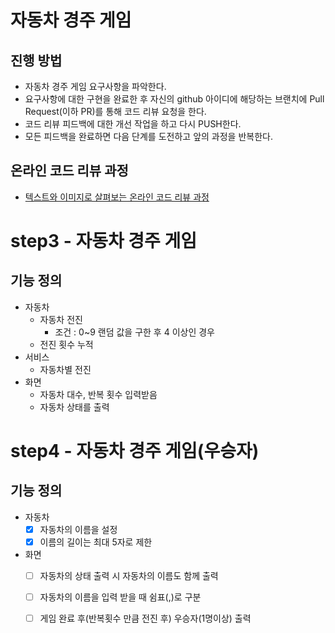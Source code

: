 # 자동차 경주 게임
## 진행 방법
* 자동차 경주 게임 요구사항을 파악한다.
* 요구사항에 대한 구현을 완료한 후 자신의 github 아이디에 해당하는 브랜치에 Pull Request(이하 PR)를 통해 코드 리뷰 요청을 한다.
* 코드 리뷰 피드백에 대한 개선 작업을 하고 다시 PUSH한다.
* 모든 피드백을 완료하면 다음 단계를 도전하고 앞의 과정을 반복한다.

## 온라인 코드 리뷰 과정
* [텍스트와 이미지로 살펴보는 온라인 코드 리뷰 과정](https://github.com/next-step/nextstep-docs/tree/master/codereview)


# step3 - 자동차 경주 게임
## 기능 정의
* 자동차
    * 자동차 전진
      * 조건 : 0~9 랜덤 값을 구한 후 4 이상인 경우
    * 전진 횟수 누적
* 서비스
    * 자동차별 전진
* 화면
    * 자동차 대수, 반복 횟수 입력받음
    * 자동차 상태를 출력

# step4 - 자동차 경주 게임(우승자)
## 기능 정의
* 자동차
  - [x] 자동차의 이름을 설정
  - [x] 이름의 길이는 최대 5자로 제한
* 화면
  - [ ] 자동차의 상태 출력 시 자동차의 이름도 함께 출력
  - [ ] 자동차의 이름을 입력 받을 때 쉼표(,)로 구분
  - [ ] 게임 완료 후(반복횟수 만큼 전진 후) 우승자(1명이상) 출력

